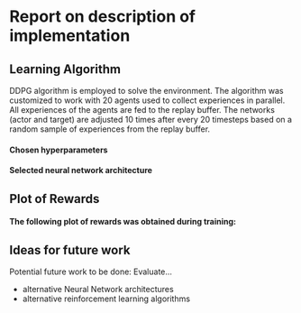 # Report on description of implementation

## Learning Algorithm
DDPG algorithm is employed to solve the environment. The algorithm was customized to work with 20 agents used to collect experiences in parallel. 
All experiences of the agents are fed to the replay buffer. 
The networks (actor and target) are adjusted 10 times after every 20 timesteps based on a random sample of experiences from the replay buffer.

#### Chosen hyperparameters

#### Selected neural network architecture

## Plot of Rewards

#### The following plot of rewards was obtained during training:

## Ideas for future work
Potential future work to be done:
Evaluate... 
* alternative Neural Network architectures
* alternative reinforcement learning algorithms

